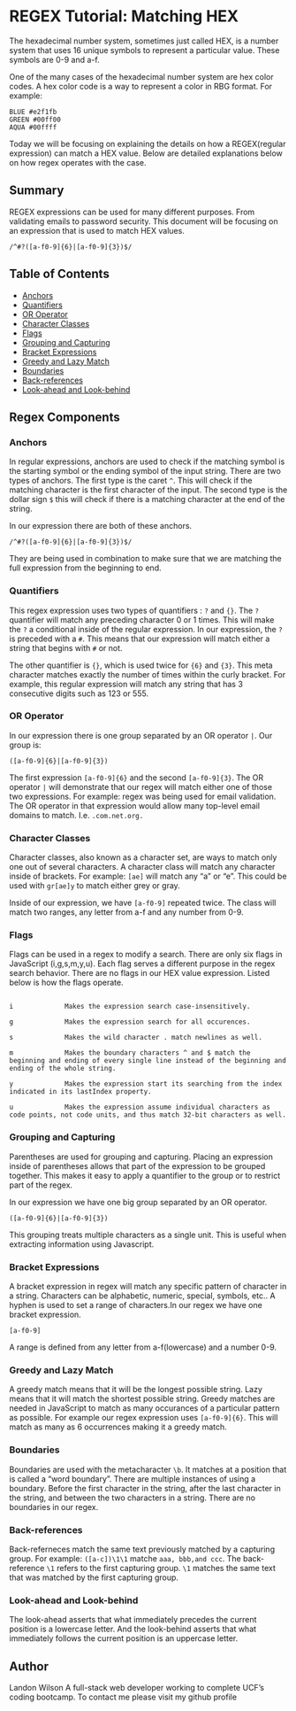 # REGEX Tutorial: Matching HEX
The hexadecimal number system, sometimes just called HEX, is a number system that uses 16 unique symbols to represent a particular value. These symbols are 0-9 and a-f.
 
One of the many cases of the hexadecimal number system are hex color codes. A hex color code is a way to represent a color in RBG format. For example: 

```
BLUE #e2f1fb
GREEN #00ff00
AQUA #00ffff
```
 
Today we will be focusing on explaining the details on how a REGEX(regular expression) can match a HEX value. Below are detailed explanations below on how regex operates with the case.
 
## Summary
 
REGEX expressions can be used for many different purposes. From validating emails to password security. This document will be focusing on an expression that is used to match HEX values.
 
```/^#?([a-f0-9]{6}|[a-f0-9]{3})$/```
 
## Table of Contents
 
- [Anchors](#anchors)
- [Quantifiers](#quantifiers)
- [OR Operator](#or-operator)
- [Character Classes](#character-classes)
- [Flags](#flags)
- [Grouping and Capturing](#grouping-and-capturing)
- [Bracket Expressions](#bracket-expressions)
- [Greedy and Lazy Match](#greedy-and-lazy-match)
- [Boundaries](#boundaries)
- [Back-references](#back-references)
- [Look-ahead and Look-behind](#look-ahead-and-look-behind)
 
## Regex Components
 
### Anchors
 
In regular expressions, anchors are used to check if the matching symbol is the starting symbol or the ending symbol of the input string. There are two types of anchors. The first type is the caret ```^```. This will check if the matching character is the first character of the input. The second type is the dollar sign ```$``` this will check if there is a matching character at the end of the string.
 
In our expression there are both of these anchors.
 
```/^#?([a-f0-9]{6}|[a-f0-9]{3})$/```
 
They are being used in combination to make sure that we are matching the full expression from the beginning to end. 
 
### Quantifiers
 
This regex expression uses two types of quantifiers : ```?``` and ```{}```.
The ```?``` quantifier will match any preceding character 0 or 1 times. This will make the ```?``` a conditional inside of the regular expression. In our expression, the ```?``` is preceded with a ```#```. This means that our expression will match either a string that begins with ```#``` or not.
 
The other quantifier is ```{}```, which is used twice for ```{6}``` and ```{3}```. This meta character matches exactly the number of times within the curly bracket. For example, this regular expression will match any string that has 3 consecutive digits such as 123 or 555.
 
### OR Operator
 
In our expression there is one group separated by an OR operator ```|```. Our group is: 
 
```([a-f0-9]{6}|[a-f0-9]{3})```
 
The first expression ```[a-f0-9]{6}``` and the second ```[a-f0-9]{3}```. The OR operator ```|``` will demonstrate that our regex will match either one of those two expressions. For example: regex was being used for email validation. The OR operator in that expression would allow many top-level email domains to match. I.e. ```.com.net.org.```
 
### Character Classes
 
Character classes, also known as a character set, are ways to match only one out of several characters. A character class will match any character inside of brackets. For example: ```[ae]``` will match any “a” or “e”. This could be used with ```gr[ae]y``` to match either grey or gray. 
 
Inside of our expression, we have ```[a-f0-9]``` repeated twice. The class will match two ranges, any letter from a-f and any number from 0-9. 
 
### Flags
 
Flags can be used in a regex to modify a search. There are only six flags in JavaScript (i,g,s,m,y,u). Each flag serves a different purpose in the regex search behavior. There are no flags in our HEX value expression.
Listed below is how the flags operate. 
 
```Flags

i             Makes the expression search case-insensitively.

g             Makes the expression search for all occurences.

s             Makes the wild character . match newlines as well.

m             Makes the boundary characters ^ and $ match the beginning and ending of every single line instead of the beginning and ending of the whole string.

y             Makes the expression start its searching from the index indicated in its lastIndex property.

u             Makes the expression assume individual characters as code points, not code units, and thus match 32-bit characters as well.
```
 
 
 
### Grouping and Capturing
 
Parentheses are used for grouping and capturing. Placing an expression inside of parentheses allows that part of the expression to be grouped together. This makes it easy to apply a quantifier to the group or to restrict part of the regex.
 
In our expression we have one big group separated by an OR operator. 
 
```([a-f0-9]{6}|[a-f0-9]{3})```
 
 
This grouping treats multiple characters as a single unit. This is useful when extracting information using Javascript. 
 
### Bracket Expressions
 
A bracket expression in regex will match any specific pattern of character in a string. Characters can be alphabetic, numeric, special, symbols, etc.. A hyphen is used to set a range of characters.In our regex we have one bracket expression. 
 
```[a-f0-9]```
 
A range is defined from any letter from a-f(lowercase) and a number 0-9. 
 
### Greedy and Lazy Match
 
A greedy match means that it will be the longest possible string. Lazy means that it will match the shortest possible string. Greedy matches are needed in JavaScript to match as many occurances of a particular pattern as possible. For example our regex expression uses ```[a-f0-9]{6}```. This will match as many as 6 occurrences making it a greedy match.
 
### Boundaries
 
Boundaries are used with the metacharacter ```\b```. It matches at a position that is called a “word boundary”. There are multiple instances of using a boundary. Before the first character in the string, after the last character in the string, and between the two characters in a string. There are no boundaries in our regex.
 
### Back-references
 
Back-referneces match the same text previously matched by a capturing group. For example: ```([a-c])\1\1``` matche ```aaa, bbb,and ccc```. The back-reference ```\1``` refers to the first capturing group. ```\1``` matches the same text that was matched by the first capturing group. 
 
### Look-ahead and Look-behind
 
The look-ahead asserts that what immediately precedes the current position is a lowercase letter. And the look-behind asserts that what immediately follows the current position is an uppercase letter.
 
 
## Author
 
Landon Wilson
A full-stack web developer working to complete UCF’s coding bootcamp. To contact me please visit my github profile 
 
